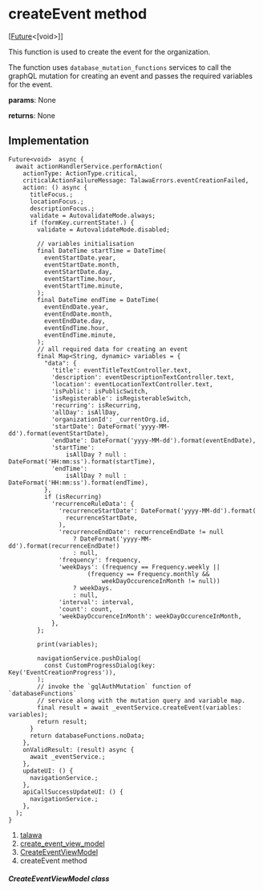 
<div>

# createEvent method

</div>


[[Future](https://api.flutter.dev/flutter/dart-core/Future-class.html)\<[void\>]]




This function is used to create the event for the organization.

The function uses `database_mutation_functions` services to call the
graphQL mutation for creating an event and passes the required variables
for the event.

**params**: None

**returns**: None



## Implementation

``` language-dart
Future<void>  async {
  await actionHandlerService.performAction(
    actionType: ActionType.critical,
    criticalActionFailureMessage: TalawaErrors.eventCreationFailed,
    action: () async {
      titleFocus.;
      locationFocus.;
      descriptionFocus.;
      validate = AutovalidateMode.always;
      if (formKey.currentState!.) {
        validate = AutovalidateMode.disabled;

        // variables initialisation
        final DateTime startTime = DateTime(
          eventStartDate.year,
          eventStartDate.month,
          eventStartDate.day,
          eventStartTime.hour,
          eventStartTime.minute,
        );
        final DateTime endTime = DateTime(
          eventEndDate.year,
          eventEndDate.month,
          eventEndDate.day,
          eventEndTime.hour,
          eventEndTime.minute,
        );
        // all required data for creating an event
        final Map<String, dynamic> variables = {
          "data": {
            'title': eventTitleTextController.text,
            'description': eventDescriptionTextController.text,
            'location': eventLocationTextController.text,
            'isPublic': isPublicSwitch,
            'isRegisterable': isRegisterableSwitch,
            'recurring': isRecurring,
            'allDay': isAllDay,
            'organizationId': _currentOrg.id,
            'startDate': DateFormat('yyyy-MM-dd').format(eventStartDate),
            'endDate': DateFormat('yyyy-MM-dd').format(eventEndDate),
            'startTime':
                isAllDay ? null : DateFormat('HH:mm:ss').format(startTime),
            'endTime':
                isAllDay ? null : DateFormat('HH:mm:ss').format(endTime),
          },
          if (isRecurring)
            'recurrenceRuleData': {
              'recurrenceStartDate': DateFormat('yyyy-MM-dd').format(
                recurrenceStartDate,
              ),
              'recurrenceEndDate': recurrenceEndDate != null
                  ? DateFormat('yyyy-MM-dd').format(recurrenceEndDate!)
                  : null,
              'frequency': frequency,
              'weekDays': (frequency == Frequency.weekly ||
                      (frequency == Frequency.monthly &&
                          weekDayOccurenceInMonth != null))
                  ? weekDays.
                  : null,
              'interval': interval,
              'count': count,
              'weekDayOccurenceInMonth': weekDayOccurenceInMonth,
            },
        };

        print(variables);

        navigationService.pushDialog(
          const CustomProgressDialog(key: Key('EventCreationProgress')),
        );
        // invoke the `gqlAuthMutation` function of `databaseFunctions`
        // service along with the mutation query and variable map.
        final result = await _eventService.createEvent(variables: variables);
        return result;
      }
      return databaseFunctions.noData;
    },
    onValidResult: (result) async {
      await _eventService.;
    },
    updateUI: () {
      navigationService.;
    },
    apiCallSuccessUpdateUI: () {
      navigationService.;
    },
  );
}
```







1.  [talawa](../../index.html)
2.  [create_event_view_model](../../view_model_after_auth_view_models_event_view_models_create_event_view_model/)
3.  [CreateEventViewModel](../../view_model_after_auth_view_models_event_view_models_create_event_view_model/CreateEventViewModel-class.html)
4.  createEvent method

##### CreateEventViewModel class







